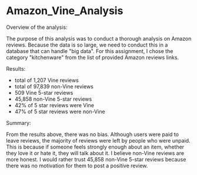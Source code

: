 # Amazon_Vine_Analysis

Overview of the analysis: 

The purpose of this analysis was to conduct a thorough analysis on Amazon reviews. Because the data is so large, we need to conduct this in a database that can handle "big data". For this assignment, I chose the category "kitchenware" from the list of provided Amazon reviews links. 

Results: 

- total of 1,207 Vine reviews
- total of 97,839 non-Vine reviews
- 509 Vine 5-star reviews
- 45,858 non-Vine 5-star reviews
- 42% of 5 star reviews were Vine
- 47% of 5 star reviews were non-Vine

Summary: 

From the results above, there was no bias. Although users were paid to leave reviews, the majority of reviews were left by people who were unpaid. This is because if someone feels strongly enough about an item, whether they love it or hate it, they will talk about it. I believe non-Vine reviews are more honest. I would rather trust 45,858 non-Vine 5-star reviews because there was no motivation for them to post a positive review.
